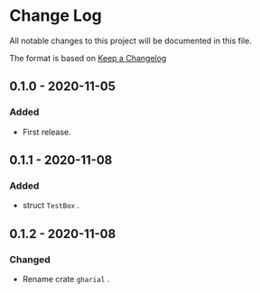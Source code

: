 # Change Log
All notable changes to this project will be documented in this file.

The format is based on [Keep a Changelog](http://keepachangelog.com/)

## 0.1.0 - 2020-11-05
### Added
- First release.

## 0.1.1 - 2020-11-08
### Added
- struct `TestBox` .

## 0.1.2 - 2020-11-08
### Changed
- Rename crate `gharial` .
